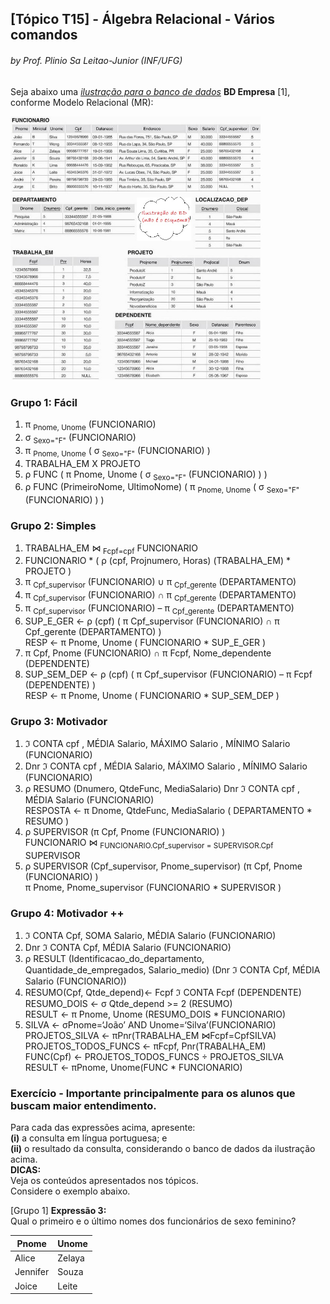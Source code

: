 ## [Tópico T15] - Álgebra Relacional - Vários comandos
###### *by Prof. Plinio Sa Leitao-Junior (INF/UFG)*

Seja abaixo uma [*ilustração para o banco de dados*](../media/fig-mr-2.jpg) **BD Empresa** [1], conforme Modelo Relacional (MR):

<img src="../media/fig-mr-2.jpg" width="400">

### Grupo 1: Fácil

1. π <sub>Pnome, Unome</sub> (FUNCIONARIO)
1. σ <sub>Sexo="F"</sub> (FUNCIONARIO)
1. π <sub>Pnome, Unome</sub> ( σ <sub>Sexo="F"</sub> (FUNCIONARIO) )
1. TRABALHA_EM  X  PROJETO
1. ρ FUNC ( π Pnome, Unome ( σ <sub>Sexo="F"</sub> (FUNCIONARIO) ) )
1. ρ FUNC (PrimeiroNome, UltimoNome) ( π <sub>Pnome, Unome</sub> ( σ <sub>Sexo="F"</sub> (FUNCIONARIO) ) )

### Grupo 2: Simples

1. TRABALHA_EM &#8904; <sub>Fcpf=cpf</sub>  FUNCIONARIO
1. FUNCIONARIO * ( ρ (cpf, Projnumero, Horas) (TRABALHA_EM) * PROJETO )
1. π <sub>Cpf_supervisor</sub> (FUNCIONARIO) ∪ π <sub>Cpf_gerente</sub> (DEPARTAMENTO)
1. π <sub>Cpf_supervisor</sub> (FUNCIONARIO) ∩ π <sub>Cpf_gerente</sub> (DEPARTAMENTO)
1. π <sub>Cpf_supervisor</sub> (FUNCIONARIO) – π <sub>Cpf_gerente</sub> (DEPARTAMENTO)
1. SUP_E_GER ← ρ (cpf) ( π Cpf_supervisor (FUNCIONARIO) ∩ π Cpf_gerente (DEPARTAMENTO) )<br>RESP ← π Pnome, Unome ( FUNCIONARIO * SUP_E_GER )
1. π Cpf, Pnome (FUNCIONARIO) ∩ π Fcpf, Nome_dependente (DEPENDENTE)
1. SUP_SEM_DEP ← ρ (cpf) ( π Cpf_supervisor (FUNCIONARIO) – π Fcpf (DEPENDENTE) )<br>RESP ← π Pnome, Unome ( FUNCIONARIO * SUP_SEM_DEP )

### Grupo 3: Motivador

1. ℑ CONTA cpf , MÉDIA Salario, MÁXIMO Salario , MÍNIMO Salario (FUNCIONARIO)
1. Dnr ℑ CONTA cpf , MÉDIA Salario, MÁXIMO Salario , MÍNIMO Salario (FUNCIONARIO)
1. ρ RESUMO (Dnumero, QtdeFunc, MediaSalario) Dnr ℑ CONTA cpf , MÉDIA Salario (FUNCIONARIO)<br>RESPOSTA ← π Dnome, QtdeFunc, MediaSalario ( DEPARTAMENTO * RESUMO )
1. ρ SUPERVISOR (π Cpf, Pnome (FUNCIONARIO) )<br>FUNCIONARIO &#8904; <sub>FUNCIONARIO.Cpf_supervisor = SUPERVISOR.Cpf</sub> SUPERVISOR
1. ρ SUPERVISOR (Cpf_supervisor, Pnome_supervisor) (π Cpf, Pnome (FUNCIONARIO) )<br>π Pnome, Pnome_supervisor (FUNCIONARIO * SUPERVISOR ) 

### Grupo 4: Motivador ++

1. ℑ CONTA Cpf, SOMA Salario, MÉDIA Salario (FUNCIONARIO)
1. Dnr ℑ CONTA Cpf, MÉDIA Salario (FUNCIONARIO)
1. ρ RESULT (Identificacao_do_departamento, Quantidade_de_empregados, Salario_medio) (Dnr ℑ CONTA Cpf, MÉDIA Salario (FUNCIONARIO))
1. RESUMO(Cpf, Qtde_depend)← Fcpf ℑ CONTA Fcpf (DEPENDENTE)<br>
RESUMO_DOIS ← σ Qtde_depend >= 2 (RESUMO)<br>
RESULT ← π Pnome, Unome (RESUMO_DOIS * FUNCIONARIO)
1. SILVA ← σPnome=‘João’ AND Unome=‘Silva’(FUNCIONARIO)<br>
PROJETOS_SILVA ← πPnr(TRABALHA_EM ⋈Fcpf=CpfSILVA)<br>
PROJETOS_TODOS_FUNCS ← πFcpf, Pnr(TRABALHA_EM)<br>
FUNC(Cpf) ← PROJETOS_TODOS_FUNCS ÷ PROJETOS_SILVA<br>
RESULT ← πPnome, Unome(FUNC * FUNCIONARIO)<br>

### Exercício - Importante principalmente para os alunos que buscam maior entendimento.

Para cada das expressões acima, apresente:<br>
**(i)** a consulta em língua portuguesa; e<br>
**(ii)** o resultado da consulta, considerando o banco de dados da ilustração acima.<br>
**DICAS:**<br>
Veja os conteúdos apresentados nos tópicos.<br>
Considere o exemplo abaixo.

[Grupo 1] **Expressão 3:**<br>
Qual o primeiro e o último nomes dos funcionários de sexo feminino?

|Pnome|Unome|
|-|-|
|Alice|Zelaya|
|Jennifer|Souza|
|Joice|Leite|
